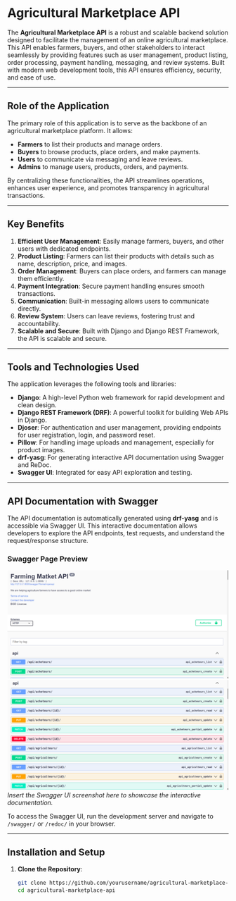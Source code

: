# Agricultural Marketplace API

The **Agricultural Marketplace API** is a robust and scalable backend solution designed to facilitate the management of an online agricultural marketplace. This API enables farmers, buyers, and other stakeholders to interact seamlessly by providing features such as user management, product listing, order processing, payment handling, messaging, and review systems. Built with modern web development tools, this API ensures efficiency, security, and ease of use.

---

## Role of the Application

The primary role of this application is to serve as the backbone of an agricultural marketplace platform. It allows:

- **Farmers** to list their products and manage orders.
- **Buyers** to browse products, place orders, and make payments.
- **Users** to communicate via messaging and leave reviews.
- **Admins** to manage users, products, orders, and payments.

By centralizing these functionalities, the API streamlines operations, enhances user experience, and promotes transparency in agricultural transactions.

---

## Key Benefits

1. **Efficient User Management**: Easily manage farmers, buyers, and other users with dedicated endpoints.
2. **Product Listing**: Farmers can list their products with details such as name, description, price, and images.
3. **Order Management**: Buyers can place orders, and farmers can manage them efficiently.
4. **Payment Integration**: Secure payment handling ensures smooth transactions.
5. **Communication**: Built-in messaging allows users to communicate directly.
6. **Review System**: Users can leave reviews, fostering trust and accountability.
7. **Scalable and Secure**: Built with Django and Django REST Framework, the API is scalable and secure.

---

## Tools and Technologies Used

The application leverages the following tools and libraries:

- **Django**: A high-level Python web framework for rapid development and clean design.
- **Django REST Framework (DRF)**: A powerful toolkit for building Web APIs in Django.
- **Djoser**: For authentication and user management, providing endpoints for user registration, login, and password reset.
- **Pillow**: For handling image uploads and management, especially for product images.
- **drf-yasg**: For generating interactive API documentation using Swagger and ReDoc.
- **Swagger UI**: Integrated for easy API exploration and testing.

---

## API Documentation with Swagger

The API documentation is automatically generated using **drf-yasg** and is accessible via Swagger UI. This interactive documentation allows developers to explore the API endpoints, test requests, and understand the request/response structure.

### Swagger Page Preview

![Swagger UI](img1.png)  
![Swagger UI](img2.png)  
*Insert the Swagger UI screenshot here to showcase the interactive documentation.*

To access the Swagger UI, run the development server and navigate to `/swagger/` or `/redoc/` in your browser.

---

## Installation and Setup

1. **Clone the Repository**:
   ```bash
   git clone https://github.com/yourusername/agricultural-marketplace-api.git
   cd agricultural-marketplace-api